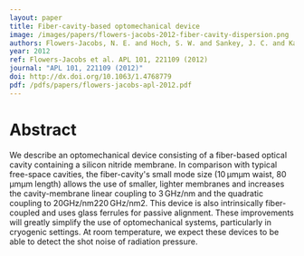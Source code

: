 ```yaml
---
layout: paper
title: Fiber-cavity-based optomechanical device
image: /images/papers/flowers-jacobs-2012-fiber-cavity-dispersion.png
authors: Flowers-Jacobs, N. E. and Hoch, S. W. and Sankey, J. C. and Kashkanova, A. and Jayich, A. M. and Deutsch, C. and Reichel, J. and Harris, J. G. E.
year: 2012
ref: Flowers-Jacobs et al. APL 101, 221109 (2012)
journal: "APL 101, 221109 (2012)"
doi: http://dx.doi.org/10.1063/1.4768779
pdf: /pdfs/papers/flowers-jacobs-apl-2012.pdf
---
```


# Abstract

We describe an optomechanical device consisting of a fiber-based optical cavity containing a silicon nitride membrane. In comparison with typical free-space cavities, the fiber-cavity's small mode size (10 μmμm waist, 80 μmμm length) allows the use of smaller, lighter membranes and increases the cavity-membrane linear coupling to 3 GHz/nm and the quadratic coupling to 20GHz/nm220 GHz/nm2. This device is also intrinsically fiber-coupled and uses glass ferrules for passive alignment. These improvements will greatly simplify the use of optomechanical systems, particularly in cryogenic settings. At room temperature, we expect these devices to be able to detect the shot noise of radiation pressure.
